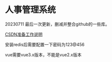 # 人事管理系统

20230711
最后一次更新，删减并整合github的一些库。

[CSDN准备工作说明](https://blog.csdn.net/nuaa042216/article/details/112504407?utm_medium=distribute.pc_relevant_download.none-task-blog-2~default~BlogCommendFromBaidu~default-2.nonecase&depth_1-utm_source=distribute.pc_relevant_download.none-task-blog-2~default~BlogCommendFromBaidu~default-2.nonecas)

安装redis后需要配置一下密码为123@456

vue需要vue3.x版本，不能是vue2.x版本
